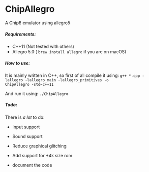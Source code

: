 # ChipAllegro
A Chip8 emulator using allegro5

##### Requirements:

- C++11 (Not tested with others)
- Allegro 5.0 ( <code>brew install allegro</code> if you are on macOS)

##### How to use:

It is mainly written in C++, so first of all compile it using: <code>g++ *.cpp -lallegro -lallegro_main -lallegro_primitives -o ChipAllegro -std=c++11</code>

And run it using: <code>./ChipAllegro <rom file></code>

##### Todo:

There is *a lot* to do:

- Input support

- Sound support

- Reduce graphical glitching

- Add support for +4k size rom

- document the code

  

